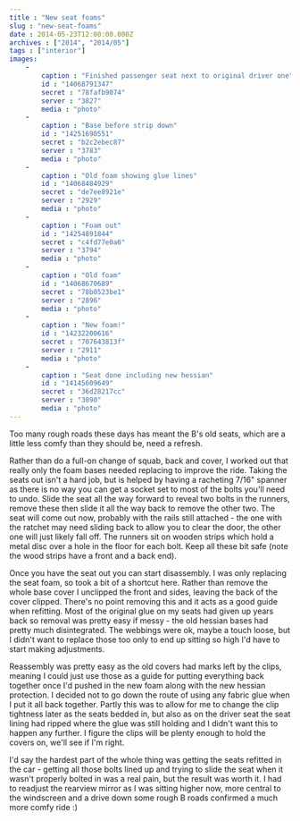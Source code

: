 ```yaml
---
title : "New seat foams"
slug : "new-seat-foams"
date : 2014-05-23T12:00:00.000Z
archives : ["2014", "2014/05"]
tags : ["interior"]
images:
    -
        caption : "Finished passenger seat next to original driver one"
        id : "14068791347"
        secret : "78fafb9074"
        server : "3827"
        media : "photo"
    -
        caption : "Base before strip down"
        id : "14251690551"
        secret : "b2c2ebec87"
        server : "3783"
        media : "photo"
    -
        caption : "Old foam showing glue lines"
        id : "14068484929"
        secret : "de7ee8921e"
        server : "2929"
        media : "photo"
    -
        caption : "Foam out"
        id : "14254891844"
        secret : "c4fd77e0a6"
        server : "3794"
        media : "photo"
    -
        caption : "Old foam"
        id : "14068670689"
        secret : "78b0523be1"
        server : "2896"
        media : "photo"
    -
        caption : "New foam!"
        id : "14232200616"
        secret : "707643813f"
        server : "2911"
        media : "photo"
    -
        caption : "Seat done including new hessian"
        id : "14145609649"
        secret : "36d28217cc"
        server : "3890"
        media : "photo"
---
```


Too many rough roads these days has meant the B's old seats, which are a little less comfy than they should be, need a refresh.


Rather than do a full-on change of squab, back and cover, I worked out that really only the foam bases needed replacing to improve the ride. Taking the seats out isn't a hard job, but is helped by having a racheting 7/16" spanner as there is no way you can get a socket set to most of the bolts you'll need to undo. Slide the seat all the way forward to reveal two bolts in the runners, remove these then slide it all the way back to remove the other two. The seat will come out now, probably with the rails still attached - the one with the ratchet may need sliding back to allow you to clear the door, the other one will just likely fall off. The runners sit on wooden strips which hold a metal disc over a hole in the floor for each bolt. Keep all these bit safe (note the wood strips have a front and a back end).


Once you have the seat out you can start disassembly. I was only replacing the seat foam, so took a bit of a shortcut here. Rather than remove the whole base cover I unclipped the front and sides, leaving the back of the cover clipped. There's no point removing this and it acts as a good guide when refitting. Most of the original glue on my seats had given up years back so removal was pretty easy if messy - the old hessian bases had pretty much disintegrated. The webbings were ok, maybe a touch loose, but I didn't want to replace those too only to end up sitting so high I'd have to start making adjustments.


Reassembly was pretty easy as the old covers had marks left by the clips, meaning I could just use those as a guide for putting everything back together once I'd pushed in the new foam along with the new hessian protection. I decided not to go down the route of using any fabric glue when I put it all back together. Partly this was to allow for me to change the clip tightness later as the seats bedded in, but also as on the driver seat the seat lining had ripped where the glue was still holding and I didn't want this to happen any further. I figure the clips will be plenty enough to hold the covers on, we'll see if I'm right.


I'd say the hardest part of the whole thing was getting the seats refitted in the car - getting all those bolts lined up and trying to slide the seat when it wasn't properly bolted in was a real pain, but the result was worth it. I had to readjust the rearview mirror as I was sitting higher now, more central to the windscreen and a drive down some rough B roads confirmed a much more comfy ride :)